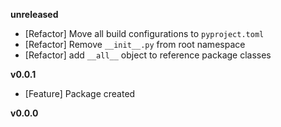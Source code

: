 
**unreleased**
- [Refactor] Move all build configurations to `pyproject.toml`
- [Refactor] Remove `__init__.py` from root namespace
- [Refactor] add `__all__` object to reference package classes

**v0.0.1**
- [Feature] Package created

**v0.0.0**